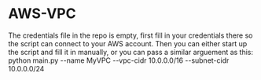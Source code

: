 # AWS-VPC
The credentials file in the repo is empty, first fill in your credentials there so the script can connect to your AWS account.
Then you can either start up the script and fill it in manually, or you can pass a similar arguement as this: python main.py --name MyVPC --vpc-cidr 10.0.0.0/16 --subnet-cidr 10.0.0.0/24

